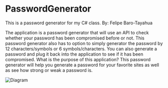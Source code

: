 # PasswordGenerator
This is a password generator for my C# class. 
By: Felipe Baro-Tayahua



The application is a password generator that will use an API to check whether your password has been compromised before or not. This password generator also has to option to simply generator the password by 12 characters/symbols or 6 symbols/characters. You can also generate a password and plug it back into the application to see if it has been compromised. What is the purpose of this application? This password generator will help you generate a password for your favorite sites as well as see how strong or weak a password is. 

![Diagram](https://user-images.githubusercontent.com/122312743/233797072-fb42aa46-a5f0-421e-9e5f-db347c6bd5de.png)


